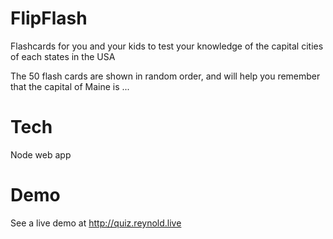 # FlipFlash

Flashcards for you and your kids to test your knowledge of the capital cities of each states in the USA

The 50 flash cards are shown in random order, and will help you remember that the capital of Maine is ...

# Tech
Node web app

# Demo
See a live demo at http://quiz.reynold.live


